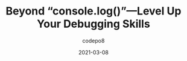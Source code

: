 ---
author: codepo8
date: 2021-03-08
publisher: sitepointdotcom
tags:
  - javascript
  - debugging
target_url: https://www.sitepoint.com/beyond-console-log-level-up-your-debugging-skills/
title: Beyond “console.log()”—Level Up Your Debugging Skills
---